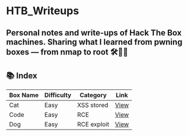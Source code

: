 # HTB_Writeups
Personal notes and write-ups of Hack The Box machines. Sharing what I learned from pwning boxes — from nmap to root 🛠️👨‍💻
-----
## 📚 Index

| Box Name     | Difficulty | Category        | Link                     |
|--------------|------------|-----------------|--------------------------|
| Cat          | Easy       | XSS stored      | [View](./Writeups/HTB_Cat) |
| Code         | Easy       | RCE             | [View](./Writeups/HTB_Code) |
| Dog          | Easy       | RCE exploit     | [View](./Writeups/HTB_Dog) |